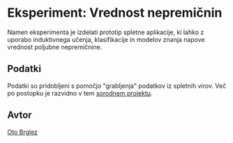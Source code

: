 Eksperiment: Vrednost nepremičnin
=============

Namen eksperimenta je izdelati prototip spletne aplikacije, ki lahko z uporabo
induktivnega učenja, klasifikacije in modelov znanja napove vrednost poljubne nepremičnine.

Podatki
-------

Podatki so pridobljeni s pomočjo "grabljenja" podatkov iz spletnih virov.
Več po postopku je razvidno v tem [sorodnem projektu](https://github.com/otobrglez/weka_home).


Avtor
-----

[Oto Brglez](http://opalab.com)